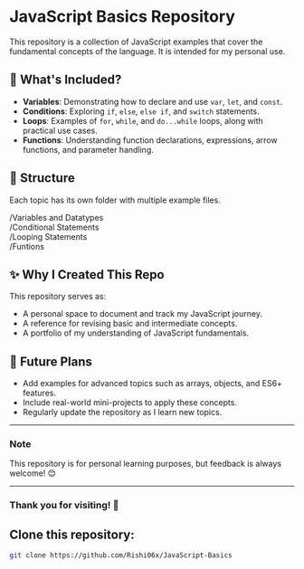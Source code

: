 # JavaScript Basics Repository  

This repository is a collection of JavaScript examples that cover the fundamental concepts of the language. It is intended for my personal use.

## 🚀 What's Included?  

- **Variables**: Demonstrating how to declare and use `var`, `let`, and `const`.  
- **Conditions**: Exploring `if`, `else`, `else if`, and `switch` statements.  
- **Loops**: Examples of `for`, `while`, and `do...while` loops, along with practical use cases.  
- **Functions**: Understanding function declarations, expressions, arrow functions, and parameter handling.  

## 📂 Structure  

Each topic has its own folder with multiple example files.

/Variables and Datatypes  
/Conditional Statements  
/Looping Statements  
/Funtions


## ✨ Why I Created This Repo  

This repository serves as:  
- A personal space to document and track my JavaScript journey.  
- A reference for revising basic and intermediate concepts.  
- A portfolio of my understanding of JavaScript fundamentals.

## 📌 Future Plans  

- Add examples for advanced topics such as arrays, objects, and ES6+ features.  
- Include real-world mini-projects to apply these concepts.  
- Regularly update the repository as I learn new topics.

---

### Note  

This repository is for personal learning purposes, but feedback is always welcome! 😊  

---

### Thank you for visiting! 🌟

## Clone this repository:  
   ```bash
   git clone https://github.com/Rishi06x/JavaScript-Basics 



